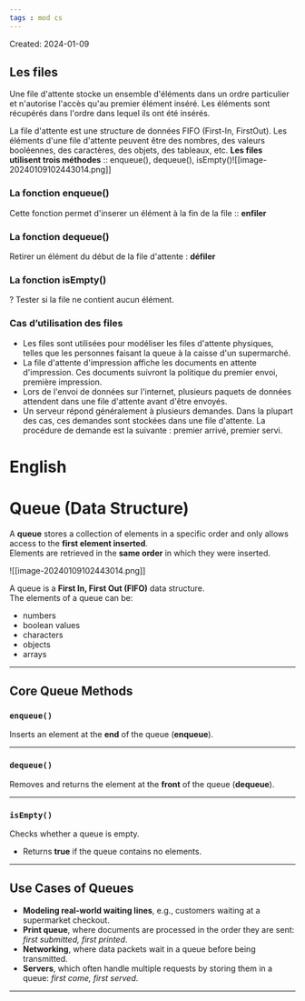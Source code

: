 ```yaml
---
tags : mod cs
---
```

Created: 2024-01-09

## Les files
Une file d'attente stocke un ensemble d'éléments dans un ordre particulier et n'autorise l'accès qu'au premier élément inséré. Les éléments sont récupérés dans l'ordre dans lequel ils ont été insérés.

La file d'attente est une structure de données FIFO (First-In, FirstOut). Les éléments d'une file d'attente peuvent être des nombres, des valeurs booléennes, des caractères, des objets, des tableaux, etc. 
**Les files utilisent trois méthodes** :: enqueue(), dequeue(), isEmpty()![[image-20240109102443014.png]]

### La fonction enqueue() 
Cette fonction permet d'inserer un élément à la fin de la file :: **enfiler**

### La fonction dequeue() 
Retirer un élément du début de la file d'attente : **défiler**

### La fonction isEmpty() 
?
Tester si la file ne contient aucun élément.

### Cas d’utilisation des files 
- Les files sont utilisées pour modéliser les files d'attente physiques, telles que les personnes faisant la queue à la caisse d'un supermarché. 
- La file d'attente d'impression affiche les documents en attente d'impression. Ces documents suivront la politique du premier envoi, première impression. 
- Lors de l'envoi de données sur l'internet, plusieurs paquets de données attendent dans une file d'attente avant d'être envoyés. 
- Un serveur répond généralement à plusieurs demandes. Dans la plupart des cas, ces demandes sont stockées dans une file d'attente. La procédure de demande est la suivante : premier arrivé, premier servi.

# English

# Queue (Data Structure)

A **queue** stores a collection of elements in a specific order and only allows access to the **first element inserted**.  
Elements are retrieved in the **same order** in which they were inserted.  

![[image-20240109102443014.png]]

A queue is a **First In, First Out (FIFO)** data structure.  
The elements of a queue can be:  
- numbers  
- boolean values  
- characters  
- objects  
- arrays  

---

## Core Queue Methods

### `enqueue()`
Inserts an element at the **end** of the queue (**enqueue**).  

---

### `dequeue()`
Removes and returns the element at the **front** of the queue (**dequeue**).  

---

### `isEmpty()`
Checks whether a queue is empty.  
- Returns **true** if the queue contains no elements.  

---

## Use Cases of Queues

- **Modeling real-world waiting lines**, e.g., customers waiting at a supermarket checkout.  
- **Print queue**, where documents are processed in the order they are sent: *first submitted, first printed*.  
- **Networking**, where data packets wait in a queue before being transmitted.  
- **Servers**, which often handle multiple requests by storing them in a queue: *first come, first served*.  

---
